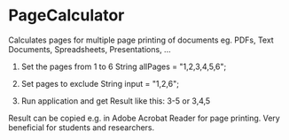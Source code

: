 # PageCalculator
Calculates pages for multiple page printing of documents eg. PDFs, Text Documents, Spreadsheets, Presentations, ...


1. Set the pages from 1 to 6
String allPages = "1,2,3,4,5,6";

2. Set pages to exclude
String input = "1,2,6";


3. Run application and get Result like this:
3-5 or 3,4,5


Result can be copied e.g. in Adobe Acrobat Reader for page printing.
Very beneficial for students and researchers. 
